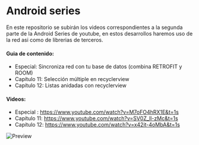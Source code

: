 # Android series

En este repositorio se subirán los videos correspondientes a la segunda parte de la Android Series de youtube, en estos desarrollos haremos uso de
la red asi como de librerias de terceros.

#### Guia de contenido:
* Especial: Sincroniza red con tu base de datos (combina RETROFIT y ROOM)
* Capítulo 11: Selección múltiple  en recyclerview
* Capítulo 12: Listas anidadas con recyclerview

#### Videos:
* Especial : https://www.youtube.com/watch?v=M7oFO4hRX1E&t=1s
* Capítulo 11: https://www.youtube.com/watch?v=SV0Z_ll-zMc&t=1s
* Capítulo 12: https://www.youtube.com/watch?v=x42it-4oMbA&t=1s

![Preview](https://firebasestorage.googleapis.com/v0/b/elbichoyt-a4641.appspot.com/o/previewnet.png?alt=media&token=ac87a11b-0e9f-496b-b32a-5d1a94a653cd)
